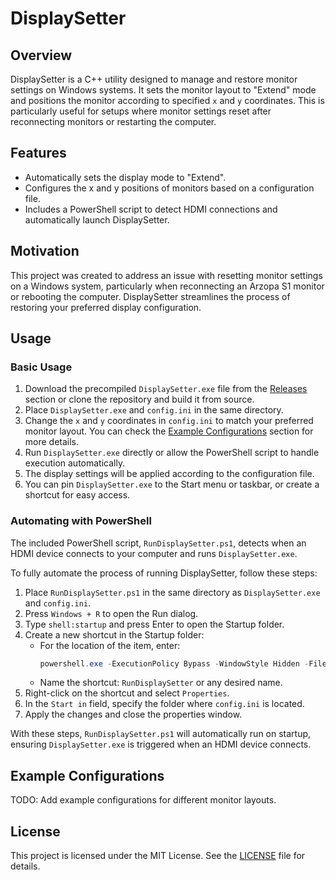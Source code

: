 # DisplaySetter

## Overview
DisplaySetter is a C++ utility designed to manage and restore monitor settings on Windows systems. It sets the monitor layout to "Extend" mode and positions the monitor according to specified `x` and `y` coordinates. This is particularly useful for setups where monitor settings reset after reconnecting monitors or restarting the computer.

## Features
- Automatically sets the display mode to "Extend".
- Configures the x and y positions of monitors based on a configuration file.
- Includes a PowerShell script to detect HDMI connections and automatically launch DisplaySetter.

## Motivation
This project was created to address an issue with resetting monitor settings on a Windows system, particularly when reconnecting an Arzopa S1 monitor or rebooting the computer. DisplaySetter streamlines the process of restoring your preferred display configuration.

## Usage
### Basic Usage
1. Download the precompiled `DisplaySetter.exe` file from the [Releases](https://github.com/krzsmal/DisplaySetter/releases) section or clone the repository and build it from source.
2. Place `DisplaySetter.exe` and `config.ini` in the same directory.
3. Change the `x` and `y` coordinates in `config.ini` to match your preferred monitor layout. You can check the [Example Configurations](#example-configurations) section for more details.
4. Run `DisplaySetter.exe` directly or allow the PowerShell script to handle execution automatically.
5. The display settings will be applied according to the configuration file.
6. You can pin `DisplaySetter.exe` to the Start menu or taskbar, or create a shortcut for easy access.

### Automating with PowerShell
The included PowerShell script, `RunDisplaySetter.ps1`, detects when an HDMI device connects to your computer and runs `DisplaySetter.exe`.

To fully automate the process of running DisplaySetter, follow these steps:
1. Place `RunDisplaySetter.ps1` in the same directory as `DisplaySetter.exe` and `config.ini`.
2. Press `Windows + R` to open the Run dialog.
3. Type `shell:startup` and press Enter to open the Startup folder.
4. Create a new shortcut in the Startup folder:
    - For the location of the item, enter:
      ```powershell
      powershell.exe -ExecutionPolicy Bypass -WindowStyle Hidden -File "path\to\RunDisplaySetter.ps1"
      ```  
    - Name the shortcut: `RunDisplaySetter` or any desired name.
5. Right-click on the shortcut and select `Properties`.
6. In the `Start in` field, specify the folder where `config.ini` is located.
7. Apply the changes and close the properties window.

With these steps, `RunDisplaySetter.ps1` will automatically run on startup, ensuring `DisplaySetter.exe` is triggered when an HDMI device connects.

## Example Configurations
TODO: Add example configurations for different monitor layouts.

## License
This project is licensed under the MIT License. See the [LICENSE](LICENSE) file for details.
